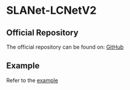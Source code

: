 # SLANet-LCNetV2

## Official Repository

The official repository can be found on: [GitHub](https://paddlepaddle.github.io/PaddleOCR/latest/algorithm/table_recognition/algorithm_table_slanet.html)

## Example

Refer to the [example](../../../examples/slanet)
